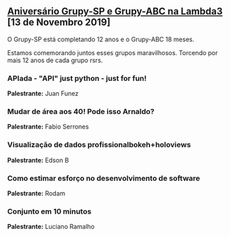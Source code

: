 ## [Aniversário Grupy-SP e Grupy-ABC na Lambda3][0] [13 de Novembro 2019]

O Grupy-SP está completando 12 anos e o Grupy-ABC 18 meses.

Estamos comemorando juntos esses grupos maravilhosos. Torcendo por mais 12 anos de cada grupo rsrs.

### APIada - "API" just python - just for fun!

**Palestrante:** Juan Funez

### Mudar de área aos 40! Pode isso Arnaldo?

**Palestrante:** Fabio Serrones

### Visualização de dados profissionalbokeh+holoviews

**Palestrante:** Edson B

### Como estimar esforço no desenvolvimento de software

**Palestrante:** Rodam

### Conjunto em 10 minutos

**Palestrante:** Luciano Ramalho


[0]: https://www.meetup.com/pt-BR/Grupy-SP/events/266087702/
